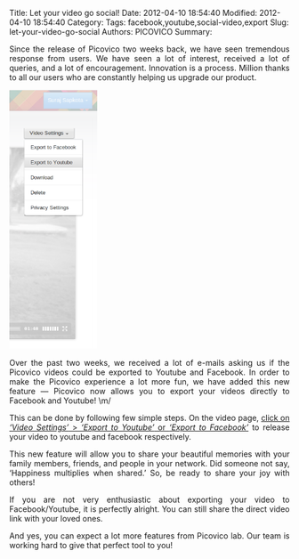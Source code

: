 Title: Let your video go social!
Date: 2012-04-10 18:54:40
Modified: 2012-04-10 18:54:40
Category: 
Tags: facebook,youtube,social-video,export
Slug: let-your-video-go-social
Authors: PICOVICO
Summary: 

<p style="text-align: justify;">Since the release of Picovico two weeks back, we have seen tremendous response from users. We have seen a lot of interest, received a lot of queries, and a lot of encouragement. Innovation is a process. Million thanks to all our users who are constantly helping us upgrade our product.</p>
<p style="text-align: justify;"><a href="theme/wp-content/uploads/2012/04/picovico-export-yoututbe-facebook.png"><img class="alignleft" title="Export to Youtube/Facebook" src="theme/wp-content/uploads/2012/04/picovico-export-yoututbe-facebook.png" alt="Export to Youtube/Facebook" width="158" height="465" /></a></p>
<p style="text-align: justify;">Over the past two weeks, we received a lot of e-mails asking us if the Picovico videos could be exported to Youtube and Facebook. In order to make the Picovico experience a lot more fun, we have added this new feature — Picovico now allows you to export your videos directly to Facebook and Youtube! \m/</p>
<p style="text-align: justify;">This can be done by following few simple steps. On the video page, <span style="text-decoration: underline;">click on <em>‘Video Settings’</em> &gt; <em>‘Export to Youtube’</em> or <em>‘Export to Facebook’</em></span> to release your video to youtube and facebook respectively.</p>
<p style="text-align: justify;">This new feature will allow you to share your beautiful memories with your family members, friends, and people in your network. Did someone not say, ‘Happiness multiplies when shared.’ So, be ready to share your joy with others!</p>
<p style="text-align: justify;">If you are not very enthusiastic about exporting your video to Facebook/Youtube, it is perfectly alright. You can still share the direct video link with your loved ones.</p>
<p style="text-align: justify;">And yes, you can expect a lot more features from Picovico lab. Our team is working hard to give that perfect tool to you!</p>